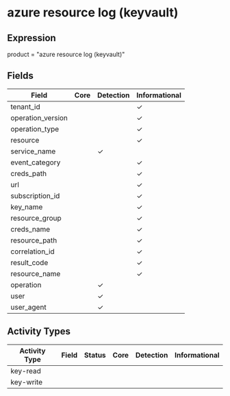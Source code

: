 azure resource log (keyvault)
=============================

Expression
----------

product = "azure resource log (keyvault)"

Fields
------

| Field             | Core | Detection | Informational |
| ----------------- | ---- | --------- | ------------- |
| tenant_id         |      |           | &#10003;      |
| operation_version |      |           | &#10003;      |
| operation_type    |      |           | &#10003;      |
| resource          |      |           | &#10003;      |
| service_name      |      | &#10003;  |               |
| event_category    |      |           | &#10003;      |
| creds_path        |      |           | &#10003;      |
| url               |      |           | &#10003;      |
| subscription_id   |      |           | &#10003;      |
| key_name          |      |           | &#10003;      |
| resource_group    |      |           | &#10003;      |
| creds_name        |      |           | &#10003;      |
| resource_path     |      |           | &#10003;      |
| correlation_id    |      |           | &#10003;      |
| result_code       |      |           | &#10003;      |
| resource_name     |      |           | &#10003;      |
| operation         |      | &#10003;  |               |
| user              |      | &#10003;  |               |
| user_agent        |      | &#10003;  |               |

Activity Types
--------------

| Activity Type | Field | Status | Core | Detection | Informational |
| ------------- | ----- | ------ | ---- | --------- | ------------- |
| key-read      |       |        |      |           |               |
| key-write     |       |        |      |           |               |

